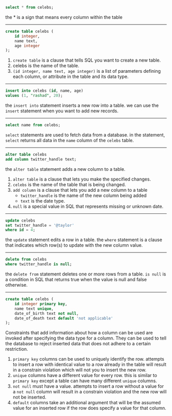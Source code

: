 ```sql
select * from celebs;
```
the * is a sign that means every column within the table

---

```sql
create table celebs (
	id integer,
	name text,
	age integer
);
```
1. `create table` is a clause that tells SQL you want to create a new table.
2. celebs is the name of the table.
3. `(id integer, name text, age integer)` is a list of parameters defining each column,
or attribute in the table and its data type.

---

```sql
insert into celebs (id, name, age)
values (1, "rashad", 20);
```
the `insert into` statement inserts a new row into a table.
we can use the `insert` statement when you want to add new records.

---

```sql
select name from celebs;
```
`select` statements are used to fetch data from a database. in the statement, `select` returns all data in the `name` column of the `celebs` table.

---

```sql
alter table celebs
add column twitter_handle text;
```
the `alter table` statement adds a new column to a table.
1. `alter table` is a clause that lets you make the specified changes.
2. `celebs` is the name of the table that is being changed.
3. `add column` is a clause that lets you add a new column to a table
	 - `twitter_handle` is the name of the new column being added
	 - `text` is the date type.
 1. `null` is a special value in SQL that represents missing or unknown date.

---

```sql
update celebs
set twitter_handle = '@taylor'
where id = 4;
```
the `update` statement edits a row in a table.
the `where` statement is a clause that indicates which row(s) to update with the new
column value.

---

```sql
delete from celebs
where twitter_handle is null;
```
the `delete from` statement deletes one or more rows from a table. 
`is null` is a condition in SQL that returns true when the value is null and false otherwise.

---

```sql
create table celebs (
	id integer primary key,
	name text unique,
	date_of_birth text not null,
	date_of_death text default 'not applicable'
);
```
Constraints that add information about how a column can be used are invoked after
specifying the data type for a column. They can be used to tell the database to reject
inserted data that does not adhere to a certain restriction.

1. `primary key` columns can be used to uniquely identify the row. attempts to insert a row with identical value to a row already in the table will result in a constrain violation which will not you to insert the new row.
2. `unique` columns have a different value for every row. this is similar to `primary key` except a table can have many different `unique` columns.
3. `not null` must have a value. attempts to insert a row without a value for a `not null` column will result in a constrain violation and the new row will not be inserted.
4. `default` columns take an additional argument that will be the assumed value for an inserted row if the row does specify a value for that column.
